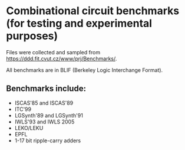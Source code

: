 # Combinational circuit benchmarks (for testing and experimental purposes)

Files were collected and sampled from https://ddd.fit.cvut.cz/www/prj/Benchmarks/.

All benchmarks are in BLIF (Berkeley Logic Interchange Format).

## Benchmarks include:
- ISCAS'85 and ISCAS'89
- ITC'99
- LGSynth'89 and LGSynth'91
- IWLS'93 and IWLS 2005
- LEKO/LEKU
- EPFL
- 1-17 bit ripple-carry adders
